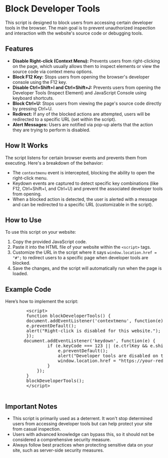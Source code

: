 
<h1>Block Developer Tools</h1>
    <p>This script is designed to block users from accessing certain developer tools in the browser. The main goal is to prevent unauthorized inspection and interaction with the website's source code or debugging tools.</p>

<h2>Features</h2>
    <ul>
        <li><strong>Disable Right-click (Context Menu):</strong> Prevents users from right-clicking on the page, which usually allows them to inspect elements or view the source code via context menu options.</li>
        <li><strong>Block F12 Key:</strong> Stops users from opening the browser's developer console using the F12 key.</li>
        <li><strong>Disable Ctrl+Shift+I and Ctrl+Shift+J:</strong> Prevents users from opening the Developer Tools (Inspect Element) and JavaScript Console using keyboard shortcuts.</li>
        <li><strong>Block Ctrl+U:</strong> Stops users from viewing the page's source code directly by pressing Ctrl+U.</li>
        <li><strong>Redirect:</strong> If any of the blocked actions are attempted, users will be redirected to a specific URL (set within the script).</li>
        <li><strong>Alert Messages:</strong> Users are notified via pop-up alerts that the action they are trying to perform is disabled.</li>
    </ul>

<h2>How It Works</h2>
    <p>The script listens for certain browser events and prevents them from executing. Here's a breakdown of the behavior:</p>
    <ul>
        <li>The <code>contextmenu</code> event is intercepted, blocking the ability to open the right-click menu.</li>
        <li>Keydown events are captured to detect specific key combinations (like F12, Ctrl+Shift+I, and Ctrl+U) and prevent the associated developer tools from opening.</li>
        <li>When a blocked action is detected, the user is alerted with a message and can be redirected to a specific URL (customizable in the script).</li>
    </ul>

<h2>How to Use</h2>
    <p>To use this script on your website:</p>
    <ol>
        <li>Copy the provided JavaScript code.</li>
        <li>Paste it into the HTML file of your website within the <code>&lt;script&gt;</code> tags.</li>
        <li>Customize the URL in the script where it says <code>window.location.href = "#";</code> to redirect users to a specific page when developer tools are blocked.</li>
        <li>Save the changes, and the script will automatically run when the page is loaded.</li>
    </ol>

  <h2>Example Code</h2>
    <p>Here’s how to implement the script:</p>
    <pre>
        &lt;script&gt;
        function blockDeveloperTools() {
        document.addEventListener('contextmenu', function(e) {
        e.preventDefault();
        alert("Right-click is disabled for this website.");
        });
       document.addEventListener('keydown', function(e) {
                if (e.keyCode === 123 || (e.ctrlKey && e.shiftKey && (e.keyCode === 73 || e.keyCode === 74)) || (e.ctrlKey && e.keyCode === 85)) {
                    e.preventDefault();
                    alert("Developer tools are disabled on this website.");
                    window.location.href = "https://your-redirect-url.com"; // Customize this URL
                }
            });
        }
        blockDeveloperTools();
        &lt;/script&gt;
    </pre>

<h2>Important Notes</h2>
    <ul>
        <li>This script is primarily used as a deterrent. It won't stop determined users from accessing developer tools but can help protect your site from casual inspection.</li>
        <li>Users with advanced knowledge can bypass this, so it should not be considered a comprehensive security measure.</li>
        <li>Always follow best practices when protecting sensitive data on your site, such as server-side security measures.</li>
    </ul>

</body>
</html>
